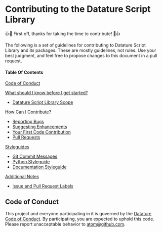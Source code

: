# Contributing to the Datature Script Library

:+1::tada: First off, thanks for taking the time to contribute! :tada::+1:

The following is a set of guidelines for contributing to Datature Script Library and its packages. These are mostly guidelines, not rules. Use your best judgment, and feel free to propose changes to this document in a pull request.

#### Table Of Contents

[Code of Conduct](#code-of-conduct)

[What should I know before I get started?](#what-should-i-know-before-i-get-started)
* [Datature Script Library Scope](#datature-script-library-scope)

[How Can I Contribute?](#how-can-i-contribute)

* [Reporting Bugs](#reporting-bugs)
* [Suggesting Enhancements](#suggesting-enhancements)
* [Your First Code Contribution](#your-first-code-contribution)
* [Pull Requests](#pull-requests)

[Styleguides](#styleguides)

* [Git Commit Messages](#git-commit-messages)
* [Python Styleguide](#python-styleguide)
* [Documentation Styleguide](#documentation-styleguide)

[Additional Notes](#additional-notes)

* [Issue and Pull Request Labels](#issue-and-pull-request-labels)

## Code of Conduct

This project and everyone participating in it is governed by the [Datature Code of Conduct](CODE_OF_CONDUCT.md). By participating, you are expected to uphold this code. Please report unacceptable behavior to [atom@github.com](mailto:atom@github.com).
